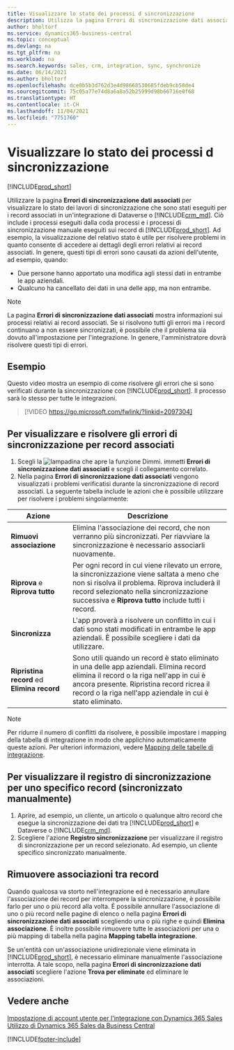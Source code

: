 ```yaml
---
title: Visualizzare lo stato dei processi d sincronizzazione
description: Utilizza la pagina Errori di sincronizzazione dati associati per visualizzare lo stato dei lavori di sincronizzazione che sono stati eseguiti per i record associati in integrazioni.
author: bholtorf
ms.service: dynamics365-business-central
ms.topic: conceptual
ms.devlang: na
ms.tgt_pltfrm: na
ms.workload: na
ms.search.keywords: sales, crm, integration, sync, synchronize
ms.date: 06/14/2021
ms.author: bholtorf
ms.openlocfilehash: dce8b5b3d762d3e4d98668530685fdeb9cb58de4
ms.sourcegitcommit: 75c05a77e74d8a6a8a52b25999d98b66716e0f68
ms.translationtype: HT
ms.contentlocale: it-CH
ms.lasthandoff: 11/04/2021
ms.locfileid: "7751760"
---
```

# <a name="view-the-status-of-synchronization-jobs"></a>Visualizzare lo stato dei processi d sincronizzazione
[!INCLUDE[prod_short](includes/cc_data_platform_banner.md)]

Utilizzare la pagina **Errori di sincronizzazione dati associati** per visualizzare lo stato dei lavori di sincronizzazione che sono stati eseguiti per i record associati in un'integrazione di Dataverse o [!INCLUDE[crm_md](includes/crm_md.md)]. Ciò include i processi eseguiti dalla coda processi e i processi di sincronizzazione manuale eseguiti sui record di [!INCLUDE[prod_short](includes/prod_short.md)]. Ad esempio, la visualizzazione del relativo stato è utile per risolvere problemi in quanto consente di accedere ai dettagli degli errori relativi ai record associati. In genere, questi tipi di errori sono causati da azioni dell'utente, ad esempio, quando:  

* Due persone hanno apportato una modifica agli stessi dati in entrambe le app aziendali.
* Qualcuno ha cancellato dei dati in una delle app, ma non entrambe.

> [!Note]
> La pagina **Errori di sincronizzazione dati associati** mostra informazioni sui processi relativi ai record associati. Se si risolvono tutti gli errori ma i record continuano a non essere sincronizzati, è possibile che il problema sia dovuto all'impostazione per l'integrazione. In genere, l'amministratore dovrà risolvere questi tipi di errori.   

## <a name="example"></a>Esempio
Questo video mostra un esempio di come risolvere gli errori che si sono verificati durante la sincronizzazione con [!INCLUDE[prod_short](includes/cds_long_md.md)]. Il processo sarà lo stesso per tutte le integrazioni. 

> [!VIDEO https://go.microsoft.com/fwlink/?linkid=2097304]


## <a name="to-view-and-resolve-synchronization-errors-for-coupled-records"></a>Per visualizzare e risolvere gli errori di sincronizzazione per record associati
1. Scegli la ![lampadina che apre la funzione Dimmi.](media/ui-search/search_small.png "Informazioni sull'operazione che si desidera eseguire") immetti **Errori di sincronizzazione dati associati** e scegli il collegamento correlato.
2. Nella pagina **Errori di sincronizzazione dati associati** vengono visualizzati i problemi verificatisi durante la sincronizzazione di record associati. La seguente tabella include le azioni che è possibile utilizzare per risolvere i problemi singolarmente:

|Azione|Descrizione|
|----|----|
|**Rimuovi associazione**|Elimina l'associazione dei record, che non verranno più sincronizzati. Per riavviare la sincronizzazione è necessario associarli nuovamente. |
|**Riprova** e **Riprova tutto**|Per ogni record in cui viene rilevato un errore, la sincronizzazione viene saltata a meno che non si risolva il problema. Riprova includerà il record selezionato nella sincronizzazione successiva e **Riprova tutto** include tutti i record.|
|**Sincronizza**|L'app proverà a risolvere un conflitto in cui i dati sono stati modificati in entrambe le app aziendali. È possibile scegliere i dati da utilizzare.|
|**Ripristina record** ed **Elimina record**|Sono utili quando un record è stato eliminato in una delle app aziendali. Elimina record elimina il record o la riga nell'app in cui è ancora presente. Ripristina record ricrea il record o la riga nell'app aziendale in cui è stato eliminato.|

> [!NOTE]
> Per ridurre il numero di conflitti da risolvere, è possibile impostare i mapping della tabella di integrazione in modo che applichino automaticamente queste azioni. Per ulteriori informazioni, vedere [Mapping delle tabelle di integrazione](admin-how-to-modify-table-mappings-for-synchronization.md#mapping-integration-tables).

## <a name="to-view-the-synchronization-log-for-a-specific-manually-synchronized-record"></a>Per visualizzare il registro di sincronizzazione per uno specifico record (sincronizzato manualmente)
1. Aprire, ad esempio, un cliente, un articolo o qualunque altro record che esegue la sincronizzazione dei dati tra [!INCLUDE[prod_short](includes/prod_short.md)] e Dataverse o [!INCLUDE[crm_md](includes/crm_md.md)].
2. Scegliere l'azione **Registro sincronizzazione** per visualizzare il registro di sincronizzazione per un record selezionato. Ad esempio, un cliente specifico sincronizzato manualmente.

## <a name="remove-couplings-between-records"></a>Rimuovere associazioni tra record
Quando qualcosa va storto nell'integrazione ed è necessario annullare l'associazione dei record per interrompere la sincronizzazione, è possibile farlo per uno o più record alla volta. È possibile annullare l'associazione di uno o più record nelle pagine di elenco o nella pagina **Errori di sincronizzazione dati associati** scegliendo una o più righe e quindi **Elimina associazione**. È inoltre possibile rimuovere tutte le associazioni per una o più mapping di tabella nella pagina **Mapping tabella integrazione**. 

Se un'entità con un'associazione unidirezionale viene eliminata in [!INCLUDE[prod_short](includes/prod_short.md)], è necessario eliminare manualmente l'associazione interrotta. A tale scopo, nella pagina **Errori di sincronizzazione dati associati** scegliere l'azione **Trova per eliminate** ed eliminare le associazioni.

## <a name="see-also"></a>Vedere anche  
[Impostazione di account utente per l'integrazione con Dynamics 365 Sales](admin-setting-up-integration-with-dynamics-sales.md)  
[Utilizzo di Dynamics 365 Sales da Business Central](marketing-integrate-dynamicscrm.md)


[!INCLUDE[footer-include](includes/footer-banner.md)]
